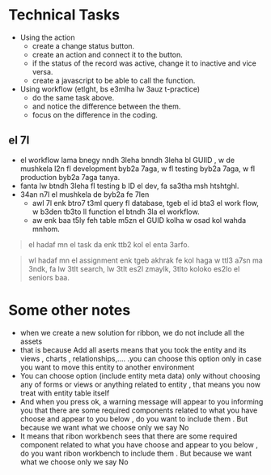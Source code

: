 # Technical Tasks 
* Using the action
  * create a change status button. 
  * create an action and connect it to the button. 
  * if the status of the record was active, change it to inactive and vice versa.
  * create a javascript to be able to call the function. 
* Using workflow (etlght, bs e3mlha lw 3auz t-practice)
  * do the same task above. 
  * and notice the difference between the them.
  * focus on the difference in the coding. 


## el 7l
* el workflow lama bnegy nndh 3leha bnndh 3leha bl GUIID , w de mushkela l2n fl development byb2a 7aga, w fl testing byb2a 7aga, w fl production byb2a 7aga tanya.
* fanta lw btndh 3leha fl testing b ID el dev, fa sa3tha msh htshtghl. 
* 34an n7l el mushkela de byb2a fe 7len
  * awl 7l enk btro7 t3ml query fl database, tgeb el id bta3 el work flow, w b3den tb3to ll function el btndh 3la el workflow. 
  * aw enk baa t5ly feh table m5zn el GUID kolha w osad kol wahda mnhom.  


> el hadaf mn el task  da enk ttb2 kol el enta 3arfo. 

> wl hadaf mn el assignment enk tgeb akhrak fe kol haga w ttl3 a7sn ma 3ndk, fa lw 3tlt search, lw 3tlt es2l zmaylk, 3tlto koloko es2lo el seniors baa. 

# Some other notes 
* when we create a new solution for ribbon, we do not include all the assets 
* that is because Add all aserts means that you took the entity and its views , charts , relationships,....  .you can choose this option only in case you want to move this entity to another environment
* You can choose option (include entity meta data) only without choosing any of forms or views or anything related to entity , that means you now treat with entity table itself
* And when you press ok, a warning message will appear to you informing you that there are some required components related to what you have choose and appear to you below , do you want to include them . But because we want what we choose only we say No
* It means that ribon workbench sees that there are some required component related to what you have choose and appear to you below , do you want ribon workbench to include them . But because we want what we choose only we say No
